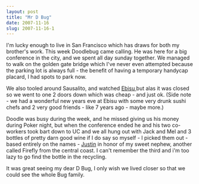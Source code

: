 ```yaml
---
layout: post
title: "Mr D Bug"
date: 2007-11-16
slug: 2007-11-16-1
---
```


I&apos;m lucky enough to live in San Francisco which has draws for both my brother&apos;s work.  This week Doodlebug came calling.  He was here for a big conference in the city, and we spent all day sunday together.  We managed to walk on the golden gate bridge which I&apos;ve never even attempted because the parking lot is always full - the benefit of having a temporary handycap placard, I had spots to park now.

We also tooled around Sausalito, and watched  [ Ebisu ](http://www.ebisusushi.com/)  but alas it was closed so we went to one 2 doors down which was cheap - and just ok.  (Side note - we had a wonderful new years eve at Ebisu with some very drunk sushi chefs and 2 very good friends - like 7 years ago - maybe more.)

Doodle was busy during the week, and he missed giving us his money during Poker night, but when the conference ended he and his two co-workers took bart down to UC and we all hung out with Jack and Mel and 3 bottles of pretty darn good wine if I do say so myself - I picked them out - based entirely on the names -  [Justin](http://www.justinwine.com/)  in honor of my sweet nephew, another called Firefly from the central coast.  I can&apos;t remember the third and i&apos;m too lazy to go find the bottle in the recycling.  

It was great seeing my dear D Bug, I only wish we lived closer so that we could see the whole Bug family.




